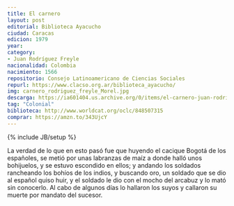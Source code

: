 ```yaml
---
title: El carnero
layout: post
editorial: Biblioteca Ayacucho
ciudad: Caracas
edicion: 1979
year:
category:
- Juan Rodríguez Freyle
nacionalidad: Colombia
nacimiento: 1566
repositorio: Consejo Latinoamericano de Ciencias Sociales
repurl: https://www.clacso.org.ar/biblioteca_ayacucho/
img: carnero_rodriguez_freyle_Morel.jpg
descarga: https://ia601404.us.archive.org/0/items/el-carnero-juan-rodriguez-freyle/El_carnero_Juan_Rodriguez_Freyle.pdf
tag: "Colonial"
biblioteca: http://www.worldcat.org/oclc/848507315
comprar: https://amzn.to/343UjcY
---
```

{% include JB/setup %}

La verdad de lo que en esto pasó fue que huyendo el cacique Bogotá de los españoles, se metió por unas labranzas de maíz a donde halló unos bohijuelos, y se estuvo escondido en ellos; y andando los soldados rancheando los bohíos de los indios, y buscando oro, un soldado que se dio al español quiso huir, y el soldado le dio con el mocho del arcabuz y lo mató sin conocerlo. Al cabo de algunos días lo hallaron los suyos y callaron su muerte por mandato del sucesor.
